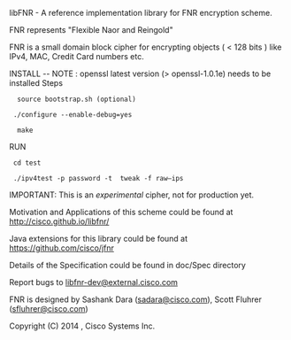 
  libFNR - A reference implementation library for FNR encryption scheme.

  FNR represents "Flexible Naor and Reingold" 

  FNR is a small domain block cipher for encrypting
    objects ( < 128 bits ) like IPv4, MAC, Credit Card numbers etc.

  INSTALL -- 
  NOTE : openssl latest version (> openssl-1.0.1e) needs to be installed
  Steps
  
      source bootstrap.sh (optional)
      
     ./configure --enable-debug=yes
      
      make

   RUN
   
     cd test
   
     ./ipv4test -p password -t  tweak -f raw–ips

  IMPORTANT:  This is an *experimental* cipher, not for production yet. 
 
  Motivation and Applications of this scheme could be found at
	http://cisco.github.io/libfnr/

  Java extensions for this library could be found at
	https://github.com/cisco/jfnr

  Details of the Specification could be found in
	doc/Spec directory

  Report bugs to <libfnr-dev@external.cisco.com>

  FNR is designed by 
      Sashank Dara (sadara@cisco.com), 
      Scott Fluhrer (sfluhrer@cisco.com)

  Copyright (C) 2014 , Cisco Systems Inc.
